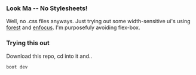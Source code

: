 ### Look Ma -- No Stylesheets!

Well, no .css files anyways.  Just trying out some width-sensitive ui's using [forest](https://github.com/mhallin/forest) and [enfocus](https://github.com/ckirkendall/enfocus).  I'm purposefuly avoiding flex-box.

### Trying this out

Download this repo, cd into it and..

```bash
boot dev
```

